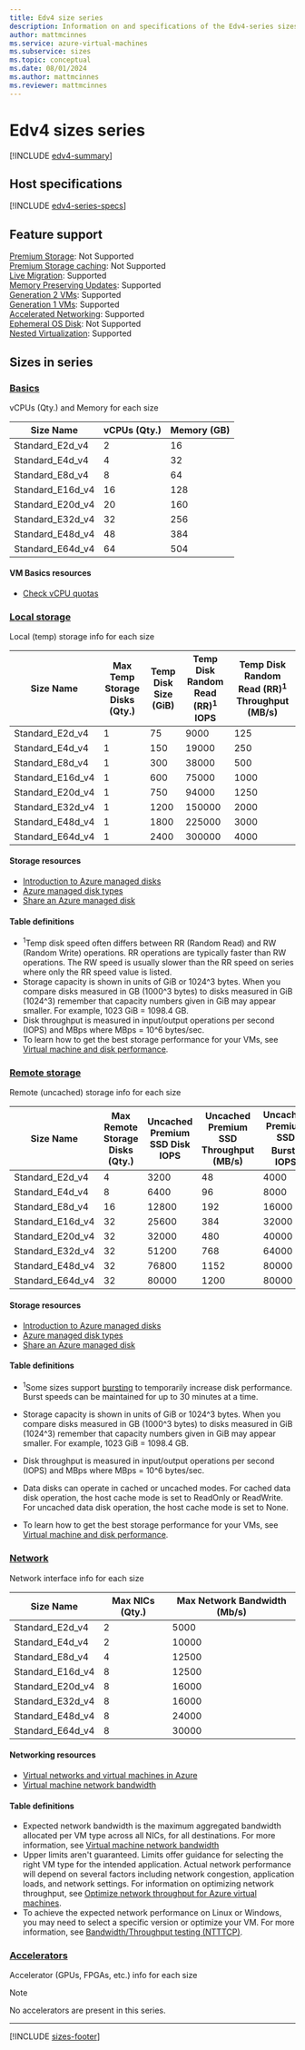 ```yaml
---
title: Edv4 size series
description: Information on and specifications of the Edv4-series sizes
author: mattmcinnes
ms.service: azure-virtual-machines
ms.subservice: sizes
ms.topic: conceptual
ms.date: 08/01/2024
ms.author: mattmcinnes
ms.reviewer: mattmcinnes
---
```


# Edv4 sizes series

[!INCLUDE [edv4-summary](./includes/edv4-series-summary.md)]

## Host specifications
[!INCLUDE [edv4-series-specs](./includes/edv4-series-specs.md)]

## Feature support
[Premium Storage](../../premium-storage-performance.md): Not Supported <br>[Premium Storage caching](../../premium-storage-performance.md): Not Supported <br>[Live Migration](../../maintenance-and-updates.md): Supported <br>[Memory Preserving Updates](../../maintenance-and-updates.md): Supported <br>[Generation 2 VMs](../../generation-2.md): Supported <br>[Generation 1 VMs](../../generation-2.md): Supported <br>[Accelerated Networking](/azure/virtual-network/create-vm-accelerated-networking-cli): Supported <br>[Ephemeral OS Disk](../../ephemeral-os-disks.md): Not Supported <br>[Nested Virtualization](/virtualization/hyper-v-on-windows/user-guide/nested-virtualization): Supported <br>

## Sizes in series

### [Basics](#tab/sizebasic)

vCPUs (Qty.) and Memory for each size

| Size Name | vCPUs (Qty.) | Memory (GB) |
| --- | --- | --- |
| Standard_E2d_v4 | 2 | 16 |
| Standard_E4d_v4 | 4 | 32 |
| Standard_E8d_v4 | 8 | 64 |
| Standard_E16d_v4 | 16 | 128 |
| Standard_E20d_v4 | 20 | 160 |
| Standard_E32d_v4 | 32 | 256 |
| Standard_E48d_v4 | 48 | 384 |
| Standard_E64d_v4 | 64 | 504 |

#### VM Basics resources
- [Check vCPU quotas](../../../virtual-machines/quotas.md)

### [Local storage](#tab/sizestoragelocal)

Local (temp) storage info for each size

| Size Name | Max Temp Storage Disks (Qty.) | Temp Disk Size (GiB) | Temp Disk Random Read (RR)<sup>1</sup> IOPS | Temp Disk Random Read (RR)<sup>1</sup> Throughput (MB/s) |
| --- | --- | --- | --- | --- |
| Standard_E2d_v4 | 1 | 75 | 9000 | 125 |
| Standard_E4d_v4 | 1 | 150 | 19000 | 250 |
| Standard_E8d_v4 | 1 | 300 | 38000 | 500 |
| Standard_E16d_v4 | 1 | 600 | 75000 | 1000 |
| Standard_E20d_v4 | 1 | 750 | 94000 | 1250 |
| Standard_E32d_v4 | 1 | 1200 | 150000 | 2000 |
| Standard_E48d_v4 | 1 | 1800 | 225000 | 3000 |
| Standard_E64d_v4 | 1 | 2400 | 300000 | 4000 |

#### Storage resources
- [Introduction to Azure managed disks](../../../virtual-machines/managed-disks-overview.md)
- [Azure managed disk types](../../../virtual-machines/disks-types.md)
- [Share an Azure managed disk](../../../virtual-machines/disks-shared.md)

#### Table definitions
- <sup>1</sup>Temp disk speed often differs between RR (Random Read) and RW (Random Write) operations. RR operations are typically faster than RW operations. The RW speed is usually slower than the RR speed on series where only the RR speed value is listed.
- Storage capacity is shown in units of GiB or 1024^3 bytes. When you compare disks measured in GB (1000^3 bytes) to disks measured in GiB (1024^3) remember that capacity numbers given in GiB may appear smaller. For example, 1023 GiB = 1098.4 GB.
- Disk throughput is measured in input/output operations per second (IOPS) and MBps where MBps = 10^6 bytes/sec.
- To learn how to get the best storage performance for your VMs, see [Virtual machine and disk performance](../../../virtual-machines/disks-performance.md).

### [Remote storage](#tab/sizestorageremote)

Remote (uncached) storage info for each size

| Size Name | Max Remote Storage Disks (Qty.) | Uncached Premium SSD Disk IOPS | Uncached Premium SSD Throughput (MB/s) | Uncached Premium SSD Burst<sup>1</sup> IOPS | Uncached Premium SSD Burst<sup>1</sup> Throughput (MB/s) |
| --- | --- | --- | --- | --- | --- |
| Standard_E2d_v4 | 4 | 3200 | 48 | 4000 | 200 |
| Standard_E4d_v4 | 8 | 6400 | 96 | 8000 | 200 |
| Standard_E8d_v4 | 16 | 12800 | 192 | 16000 | 400 |
| Standard_E16d_v4 | 32 | 25600 | 384 | 32000 | 800 |
| Standard_E20d_v4 | 32 | 32000 | 480 | 40000 | 1000 |
| Standard_E32d_v4 | 32 | 51200 | 768 | 64000 | 1600 |
| Standard_E48d_v4 | 32 | 76800 | 1152 | 80000 | 2000 |
| Standard_E64d_v4 | 32 | 80000 | 1200 | 80000 | 2000 |

#### Storage resources
- [Introduction to Azure managed disks](../../../virtual-machines/managed-disks-overview.md)
- [Azure managed disk types](../../../virtual-machines/disks-types.md)
- [Share an Azure managed disk](../../../virtual-machines/disks-shared.md)

#### Table definitions
- <sup>1</sup>Some sizes support [bursting](../../disk-bursting.md) to temporarily increase disk performance. Burst speeds can be maintained for up to 30 minutes at a time.

- Storage capacity is shown in units of GiB or 1024^3 bytes. When you compare disks measured in GB (1000^3 bytes) to disks measured in GiB (1024^3) remember that capacity numbers given in GiB may appear smaller. For example, 1023 GiB = 1098.4 GB.
- Disk throughput is measured in input/output operations per second (IOPS) and MBps where MBps = 10^6 bytes/sec.
- Data disks can operate in cached or uncached modes. For cached data disk operation, the host cache mode is set to ReadOnly or ReadWrite. For uncached data disk operation, the host cache mode is set to None.
- To learn how to get the best storage performance for your VMs, see [Virtual machine and disk performance](../../../virtual-machines/disks-performance.md).


### [Network](#tab/sizenetwork)

Network interface info for each size

| Size Name | Max NICs (Qty.) | Max Network Bandwidth (Mb/s) |
| --- | --- | --- |
| Standard_E2d_v4 | 2 | 5000 |
| Standard_E4d_v4 | 2 | 10000 |
| Standard_E8d_v4 | 4 | 12500 |
| Standard_E16d_v4 | 8 | 12500 |
| Standard_E20d_v4 | 8 | 16000 |
| Standard_E32d_v4 | 8 | 16000 |
| Standard_E48d_v4 | 8 | 24000 |
| Standard_E64d_v4 | 8 | 30000 |

#### Networking resources
- [Virtual networks and virtual machines in Azure](/azure/virtual-network/network-overview)
- [Virtual machine network bandwidth](/azure/virtual-network/virtual-machine-network-throughput)

#### Table definitions
- Expected network bandwidth is the maximum aggregated bandwidth allocated per VM type across all NICs, for all destinations. For more information, see [Virtual machine network bandwidth](/azure/virtual-network/virtual-machine-network-throughput)
- Upper limits aren't guaranteed. Limits offer guidance for selecting the right VM type for the intended application. Actual network performance will depend on several factors including network congestion, application loads, and network settings. For information on optimizing network throughput, see [Optimize network throughput for Azure virtual machines](/azure/virtual-network/virtual-network-optimize-network-bandwidth). 
-  To achieve the expected network performance on Linux or Windows, you may need to select a specific version or optimize your VM. For more information, see [Bandwidth/Throughput testing (NTTTCP)](/azure/virtual-network/virtual-network-bandwidth-testing).

### [Accelerators](#tab/sizeaccelerators)

Accelerator (GPUs, FPGAs, etc.) info for each size

> [!NOTE]
> No accelerators are present in this series.

---

[!INCLUDE [sizes-footer](../includes/sizes-footer.md)]

